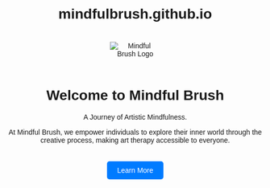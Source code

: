 # mindfulbrush.github.io



<!DOCTYPE html>
<html lang="en">
<head>
    <meta charset="UTF-8">
    <meta name="viewport" content="width=device-width, initial-scale=1.0">
    <title>Mindful Brush</title>
    <style>
        body {
            font-family: Arial, sans-serif;
            text-align: center;
            margin: 40px;
        }
        .logo img {
            max-width: 100px;
            margin: 20px auto;
        }
        .content {
            margin: 20px auto;
            max-width: 600px;
        }
        .cta-button {
            display: inline-block;
            background-color: #007bff;
            color: #ffffff;
            padding: 10px 20px;
            text-decoration: none;
            border-radius: 5px;
            margin-top: 20px;
        }
    </style>
</head>
<body>

<div class="logo">
    <!-- Replace 'path-to-your-logo.png' with the actual path to your logo image -->
    <img src="path-to-your-logo.png" alt="Mindful Brush Logo">
</div>

<div class="content">
    <h1>Welcome to Mindful Brush</h1>
    <p>A Journey of Artistic Mindfulness.</p>
    <p>At Mindful Brush, we empower individuals to explore their inner world through the creative process, making art therapy accessible to everyone.</p>
    <!-- Update the href with the link you want users to follow when they click the button -->
    <a href="https://yourwebsite.com" class="cta-button">Learn More</a>
</div>

</body>
</html>

